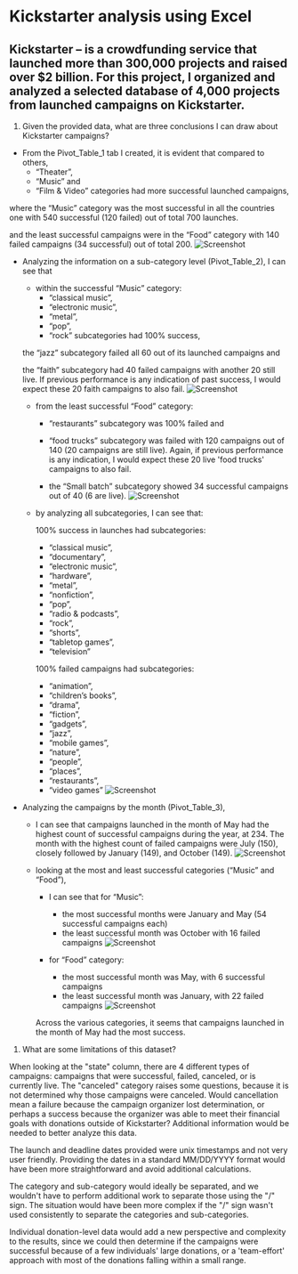 # Kickstarter analysis using Excel

Kickstarter – is a crowdfunding service that launched more than 300,000 projects and raised over $2 billion.
For this project, I organized and analyzed a selected database of 4,000 projects from launched campaigns on Kickstarter.
---

1.	Given the provided data, what are three conclusions I can draw about Kickstarter campaigns?
* From the Pivot_Table_1 tab I created, it is evident that compared to others,
    - “Theater”,
    - “Music” and
    - “Film & Video” 
categories had more successful launched campaigns,

where the “Music” category was the most successful in all the countries one with 540 successful (120 failed) out of total 700 launches.

and the least successful campaigns were in the “Food” category with 140 failed campaigns (34 successful) out of total 200.
![Screenshot](image/Picture1.png)

* Analyzing the information on a sub-category level (Pivot_Table_2), I can see that 

    -	within the successful “Music” category:
        + “classical music”, 
        + “electronic music”, 
        + “metal”, 
        + “pop”, 
        + “rock” subcategories had 100% success, 
    
    the “jazz” subcategory failed all 60 out of its launched campaigns and 

    the “faith” subcategory had 40 failed campaigns with another 20 still live. If previous performance is any indication of past success, I would expect these 20 faith campaigns to also fail.
    ![Screenshot](image/Picture2.png)


    - from the least successful “Food” category:

        + “restaurants” subcategory was 100% failed and 

        + “food trucks” subcategory was failed with 120 campaigns out of 140 (20 campaigns are still live). Again, if previous performance is any indication, I would expect these 20 live 'food trucks' campaigns to also fail. 

        + the “Small batch” subcategory showed 34 successful campaigns out of 40 (6 are live).
        ![Screenshot](image/Picture3.png)

    -	by analyzing all subcategories, I can see that:
        
        100% success in launches had subcategories: 
        + “classical music”,
        + “documentary”, 
        + “electronic music”, 
        + “hardware”, 
        + “metal”, 
        + “nonfiction”, 
        + “pop”, 
        + “radio & podcasts”, 
        + “rock”, 
        + “shorts”, 
        + “tabletop games”, 
        + “television”

        100% failed campaigns had subcategories:
        + “animation”, 
        + “children’s books”, 
        + “drama”, 
        + “fiction”, 
        + “gadgets”, 
        + “jazz”, 
        + “mobile games”, 
        + “nature”, 
        + “people”, 
        + “places”, 
        + “restaurants”, 
        + “video games” 
        ![Screenshot](image/Picture4.png)

* Analyzing the campaigns by the month (Pivot_Table_3),
    -   I can see that campaigns launched in the month of May had the highest count of successful campaigns during the year, at 234. The month with the highest count of failed campaigns were July (150), closely followed by January (149), and October (149).
    ![Screenshot](image/Picture5.png)

    -   looking at the most and least successful categories (“Music” and “Food”),
        + I can see that for “Music”:
            + the most successful months were January and May (54 successful campaigns each)
            + the least successful month was October with 16 failed campaigns
            ![Screenshot](image/Picture6.png)

        + for “Food” category:
            + the most successful month was May, with 6 successful campaigns
            + the least successful month was January, with 22 failed campaigns
            ![Screenshot](image/Picture7.png)
            
        Across the various categories, it seems that campaigns launched in the month of May had the most success. 

1. What are some limitations of this dataset?

When looking at the "state" column, there are 4 different types of campaigns: campaigns that were successful, failed, canceled, or is currently live. The "canceled" category raises some questions, because it is not determined why those campaigns were canceled. Would cancellation mean a failure because the campaign organizer lost determination, or perhaps a success because the organizer was able to meet their financial goals with donations outside of Kickstarter? Additional information would be needed to better analyze this data.

The launch and deadline dates provided were unix timestamps and not very user friendly. Providing the dates in a standard MM/DD/YYYY format would have been more straightforward and avoid additional calculations. 

The category and sub-category would ideally be separated, and we wouldn't have to perform additional work to separate those using the "/" sign. The situation would have been more complex if the "/" sign wasn't used consistently to separate the categories and sub-categories. 

Individual donation-level data would add a new perspective and complexity to the results, since we could then determine if the campaigns were successful because of a few individuals' large donations, or a 'team-effort' approach with most of the donations falling within a small range.




    



        




    



